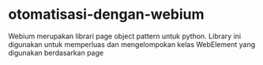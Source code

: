 # otomatisasi-dengan-webium
Webium merupakan librari page object pattern untuk python. Library ini digunakan untuk memperluas dan mengelompokan kelas WebElement yang digunakan berdasarkan page
